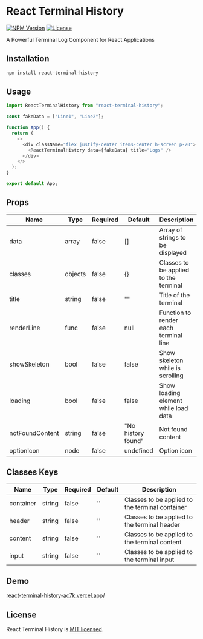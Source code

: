 # React Terminal History

[![NPM Version](https://img.shields.io/npm/v/react-terminal-history.svg)](https://www.npmjs.com/package/react-terminal-history)
[![License](https://img.shields.io/badge/license-MIT-blue.svg)](https://github.com/oleyva93/react-terminal-history/blob/master/LICENSE)

A Powerful Terminal Log Component for React Applications

## Installation

```bash
npm install react-terminal-history
```

## Usage

```javascript
import ReactTerminalHistory from "react-terminal-history";

const fakeData = ["Line1", "Line2"];

function App() {
  return (
    <>
      <div className="flex justify-center items-center h-screen p-20">
        <ReactTerminalHistory data={fakeData} title="Logs" />
      </div>
    </>
  );
}

export default App;
```

## Props

| Name            | Type    | Required | Default            | Description                           |
| --------------- | ------- | -------- | ------------------ | ------------------------------------- |
| data            | array   | false    | []                 | Array of strings to be displayed      |
| classes         | objects | false    | {}                 | Classes to be applied to the terminal |
| title           | string  | false    | ""                 | Title of the terminal                 |
| renderLine      | func    | false    | null               | Function to render each terminal line |
| showSkeleton    | bool    | false    | false              | Show skeleton while is scrolling      |
| loading         | bool    | false    | false              | Show loading element while load data  |
| notFoundContent | string  | false    | "No history found" | Not found content                     |
| optionIcon      | node    | false    | undefined          | Option icon                           |

## Classes Keys

| Name      | Type   | Required | Default | Description                                     |
| --------- | ------ | -------- | ------- | ----------------------------------------------- |
| container | string | false    | ''      | Classes to be applied to the terminal container |
| header    | string | false    | ''      | Classes to be applied to the terminal header    |
| content   | string | false    | ''      | Classes to be applied to the terminal content   |
| input     | string | false    | ''      | Classes to be applied to the terminal input     |

## Demo

[react-terminal-history-ac7k.vercel.app/](https://react-terminal-history-ac7k.vercel.app/)

## License

React Terminal History is [MIT licensed](./LICENSE).
